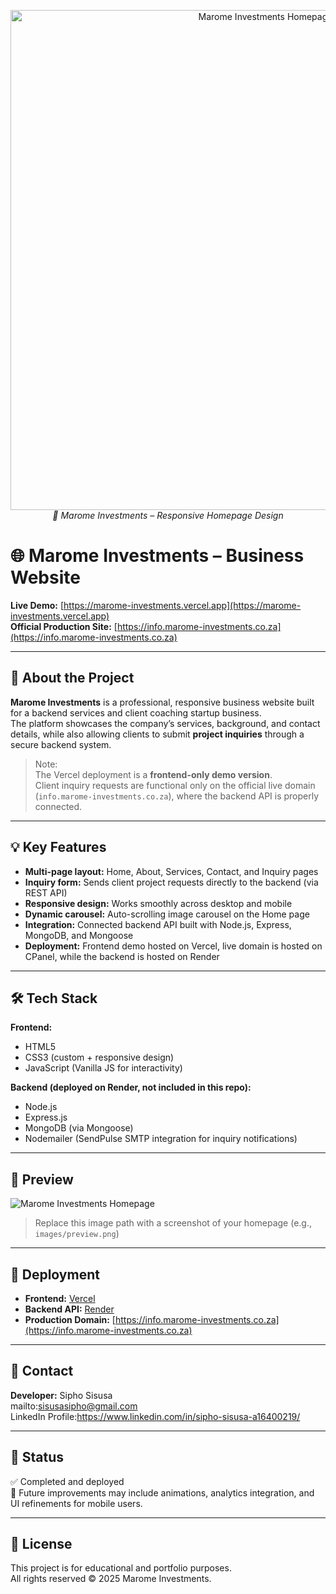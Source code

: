 <p align="center">
  <img src="https://github.com/user-attachments/assets/68895c3b-0fe9-4f23-a640-6e2b4db7db7e" alt="Marome Investments Homepage" width="800"/>
  <br/>
  <em>💼 Marome Investments – Responsive Homepage Design</em>
</p>



# 🌐 Marome Investments – Business Website

**Live Demo:** [https://marome-investments.vercel.app](https://marome-investments.vercel.app)  
**Official Production Site:** [https://info.marome-investments.co.za](https://info.marome-investments.co.za)

---

## 📖 About the Project

**Marome Investments** is a professional, responsive business website built for a backend services and client coaching startup business.  
The platform showcases the company’s services, background, and contact details, while also allowing clients to submit **project inquiries** through a secure backend system.

> Note:  
> The Vercel deployment is a **frontend-only demo version**.  
> Client inquiry requests are functional only on the official live domain (`info.marome-investments.co.za`), where the backend API is properly connected.

---

## 💡 Key Features

-  **Multi-page layout:** Home, About, Services, Contact, and Inquiry pages  
-  **Inquiry form:** Sends client project requests directly to the backend (via REST API)  
-  **Responsive design:** Works smoothly across desktop and mobile  
-  **Dynamic carousel:** Auto-scrolling image carousel on the Home page    
-  **Integration:** Connected backend API built with Node.js, Express, MongoDB, and Mongoose  
-  **Deployment:** Frontend demo hosted on Vercel, live domain is hosted on CPanel, while the backend is hosted on Render  

---

## 🛠️ Tech Stack

**Frontend:**
- HTML5  
- CSS3 (custom + responsive design)  
- JavaScript (Vanilla JS for interactivity)  

**Backend (deployed on Render, not included in this repo):**
- Node.js  
- Express.js  
- MongoDB (via Mongoose)  
- Nodemailer (SendPulse SMTP integration for inquiry notifications)  

---

## 📸 Preview

![Marome Investments Homepage](./images/site-preview.png)  
> Replace this image path with a screenshot of your homepage (e.g., `images/preview.png`)

---

## 🚀 Deployment

- **Frontend:** [Vercel](https://vercel.com/)  
- **Backend API:** [Render](https://render.com/)  
- **Production Domain:** [https://info.marome-investments.co.za](https://info.marome-investments.co.za)

---

## 📩 Contact

**Developer:** Sipho Sisusa  
mailto:sisusasipho@gmail.com  
LinkedIn Profile:https://www.linkedin.com/in/sipho-sisusa-a16400219/ 

---

## 🏁 Status

✅ Completed and deployed  
🔧 Future improvements may include animations, analytics integration, and UI refinements for mobile users.

---

## 🧾 License

This project is for educational and portfolio purposes.  
All rights reserved © 2025 Marome Investments.
